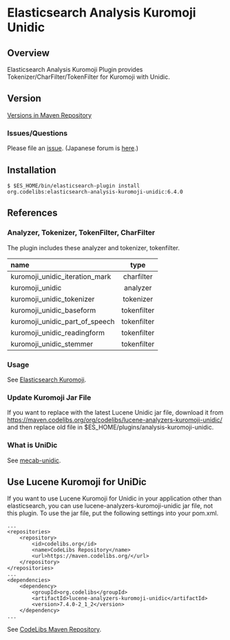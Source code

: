 Elasticsearch Analysis Kuromoji Unidic
=======================

## Overview

Elasticsearch Analysis Kuromoji Plugin provides Tokenizer/CharFilter/TokenFilter for Kuromoji with Unidic.

## Version

[Versions in Maven Repository](http://central.maven.org/maven2/org/codelibs/elasticsearch-analysis-kuromoji-unidic/)

### Issues/Questions

Please file an [issue](https://github.com/codelibs/elasticsearch-analysis-kuromoji-unidic/issues "issue").
(Japanese forum is [here](https://github.com/codelibs/codelibs-ja-forum "here").)

## Installation

    $ $ES_HOME/bin/elasticsearch-plugin install org.codelibs:elasticsearch-analysis-kuromoji-unidic:6.4.0

## References

### Analyzer, Tokenizer, TokenFilter, CharFilter

The plugin includes these analyzer and tokenizer, tokenfilter.

| name                                     | type        |
|:-----------------------------------------|:-----------:|
| kuromoji\_unidic\_iteration\_mark       | charfilter  |
| kuromoji\_unidic                        | analyzer    |
| kuromoji\_unidic\_tokenizer             | tokenizer   |
| kuromoji\_unidic\_baseform              | tokenfilter |
| kuromoji\_unidic\_part\_of\_speech      | tokenfilter |
| kuromoji\_unidic\_readingform           | tokenfilter |
| kuromoji\_unidic\_stemmer               | tokenfilter |

### Usage

See [Elasticsearch Kuromoji](https://github.com/elastic/elasticsearch-analysis-kuromoji "elasticsearch-analysis-kuromoji").

### Update Kuromoji Jar File

If you want to replace with the latest Lucene Unidic jar file, download it from https://maven.codelibs.org/org/codelibs/lucene-analyzers-kuromoji-unidic/ and then replace old file in $ES_HOME/plugins/analysis-kuromoji-unidic.

### What is UniDic

See [mecab-unidic](https://ja.osdn.net/projects/unidic/).

## Use Lucene Kuromoji for UniDic

If you want to use Lucene Kuromoji for Unidic in your application other than elasticsearch, you can use lucene-analyzers-kuromoji-unidic jar file, not this plugin.
To use the jar file, put the following settings into your pom.xml.

    ...
    <repositories>
        <repository>
            <id>codelibs.org</id>
            <name>CodeLibs Repository</name>
            <url>https://maven.codelibs.org/</url>
        </repository>
    </repositories>
    ...
    <dependencies>
        <dependency>
            <groupId>org.codelibs</groupId>
            <artifactId>lucene-analyzers-kuromoji-unidic</artifactId>
            <version>7.4.0-2_1_2</version>
        </dependency>
    ...

See [CodeLibs Maven Repository](https://maven.codelibs.org/org/codelibs/lucene-analyzers-kuromoji-unidic/).

